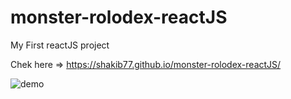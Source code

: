 # monster-rolodex-reactJS

My First reactJS project

Chek here => https://shakib77.github.io/monster-rolodex-reactJS/

![demo](https://media.giphy.com/media/iJ1Y9CEpnMA76oX3OY/giphy.gif)

